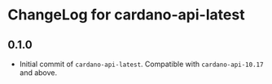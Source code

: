 # ChangeLog for cardano-api-latest

## 0.1.0

* Initial commit of `cardano-api-latest`. Compatible with `cardano-api-10.17` and above.
